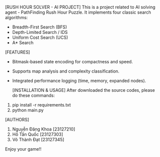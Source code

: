   [RUSH HOUR SOLVER - AI PROJECT]
This is a project related to AI solving agent - PathFinding Rush Hour Puzzle.
It implements four classic search algorithms:
  - Breadth-First Search (BFS)  
  - Depth-Limited Search / IDS  
  - Uniform Cost Search (UCS)  
  - A* Search

  [FEATURES]
- Bitmask-based state encoding for compactness and speed.
- Supports map analysis and complexity classification.
- Integrated performance logging (time, memory, expanded nodes).

  [INSTALLATION & USAGE]
  After downloaded the source codes, please do these commands:
1. pip install -r requirements.txt
2. python main.py

  [AUTHORS]
1. Nguyễn Đăng Khoa [23127210] 
2. Hồ Tấn Quốc [23127303]
3. Võ Thành Đạt [23127345]

Enjoy your game!!
